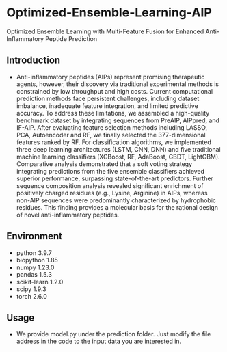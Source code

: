 # Optimized-Ensemble-Learning-AIP
Optimized Ensemble Learning with Multi-Feature Fusion for Enhanced Anti-Inflammatory Peptide Prediction
## Introduction
* Anti-inflammatory peptides (AIPs) represent promising therapeutic agents, however, their discovery via traditional experimental methods is constrained by low throughput and high costs. Current computational prediction methods face persistent challenges, including dataset imbalance, inadequate feature integration, and limited predictive accuracy. To address these limitations, we assembled a high-quality benchmark dataset by integrating sequences from PreAIP, AIPpred, and IF-AIP. After evaluating feature selection methods including LASSO, PCA, Autoencoder and RF, we finally selected the 377-dimensional features ranked by RF. For classification algorithms, we implemented three deep learning architectures (LSTM, CNN, DNN) and five traditional machine learning classifiers (XGBoost, RF, AdaBoost, GBDT, LightGBM). Comparative analysis demonstrated that a soft voting strategy integrating predictions from the five ensemble classifiers achieved superior performance, surpassing state-of-the-art predictors. Further sequence composition analysis revealed significant enrichment of positively charged residues (e.g., Lysine, Arginine) in AIPs, whereas non-AIP sequences were predominantly characterized by hydrophobic residues. This finding provides a molecular basis for the rational design of novel anti-inflammatory peptides.
## Environment
* python 3.9.7  
*  biopython 1.85  
*  numpy 1.23.0  
*  pandas 1.5.3  
*  scikit-learn 1.2.0  
*  scipy 1.9.3  
*  torch 2.6.0   
## Usage  
* We provide model.py under the prediction folder. Just modify the file address in the code to the input data you are interested in.
